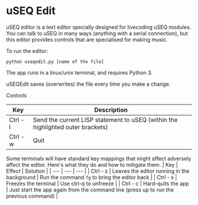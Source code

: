 # uSEQ Edit

uSEQ editor is a text editor specially designed for livecoding uSEQ modules.  You can talk to uSEQ in many ways (anything with a serial connection), but this editor provides controls that are specialised for making music.

To run the editor:

```
python useqedit.py [name of the file]
```

The app runs in a linux/unix terminal, and requires Python 3.

uSEQEdit saves (overwrites) the file every time you make a change.

Controls

| Key | Description |
| --- | --- |
| Ctrl - l | Send the current LISP statement to uSEQ (within the highlighted outer brackets) |
| Ctrl - w | Quit |



Some terminals will have standard key mappings that might affect adversely affect the editor. Here's what they do and how to mitigate them.
| Key | Effect | Solution |
| --- | --- | --- |
| Ctrl - z | Leaves the editor running in the background | Run the command `fg` to bring the editor back |
| Ctrl - s | Freezes the terminal | Use ctrl-q to unfreeze |
| Ctrl - c | Hard-quits the app | Just start the app again from the command line (press up to run the previous command) |